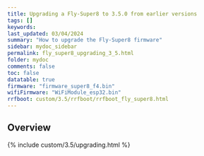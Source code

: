 ```yaml
---
title: Upgrading a Fly-Super8 to 3.5.0 from earlier versions
tags: []
keywords: 
last_updated: 03/04/2024
summary: "How to upgrade the Fly-Super8 firmware"
sidebar: mydoc_sidebar
permalink: fly_super8_upgrading_3_5.html
folder: mydoc
comments: false
toc: false
datatable: true
firmware: "firmware_super8_f4.bin"
wifiFirmware: "WiFiModule_esp32.bin"
rrfboot: custom/3.5/rrfboot/rrfboot_fly_super8.html
---
```


## Overview

{% include custom/3.5/upgrading.html %}
